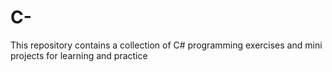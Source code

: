 # C-
This repository contains a collection of C# programming exercises and mini projects for learning and practice

